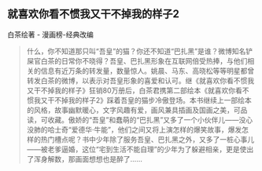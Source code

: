 ## 就喜欢你看不惯我又干不掉我的样子2

白茶绘著  -  漫画榜-经典改编

> 什么，你不知道那只叫“吾皇”的猫？你还不知道“巴扎黑”是谁？微博知名铲屎官白茶的日常你不晓得？吾皇、巴扎黑形象在互联网倍受热捧，与他们相关的信息有近万条的转发量，数量惊人。姚晨、马东、高晓松等等明星都曾转发白茶的微博，以表示对吾皇形象的喜爱和认可。继《就喜欢你看不惯我又干不掉我的样子》狂销80万册后，白茶君携第二部绘本《就喜欢你看不惯我又干不掉我的样子2》踩着吾皇的猫步冷傲登场。本书继续上一部绘本的风格，故事幽默暖心，文字风趣有爱，画风兼具插画及国画之美，可品读，可收藏。傲娇的“吾皇”和蠢萌的“巴扎黑”又多了一个小伙伴儿——没心没肺的哈士奇“爱德华·牛能”，他们之间又将上演怎样的爆笑故事，爆发怎样的热门槽点呢？书中少年除了服务吾皇、巴扎黑之外，又多了一桩心事儿——被老爹逼婚，这位“宅到生活不能自理”的少年为了躲避相亲，更是使出了浑身解数，那画面想想也是醉了……
